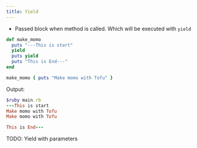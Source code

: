 ```yaml
---
title: Yield
---
```


- Passed block when method is called. Which will be executed with `yield`

```rb
def make_momo
  puts "---This is start"
  yield
  puts yield
  puts "This is End---"
end

make_momo { puts "Make momo with Tofu" }
```

Output:

```rb
$ruby main.rb
---This is start
Make momo with Tofu
Make momo with Tofu

This is End---
```

TODO: Yield with parameters